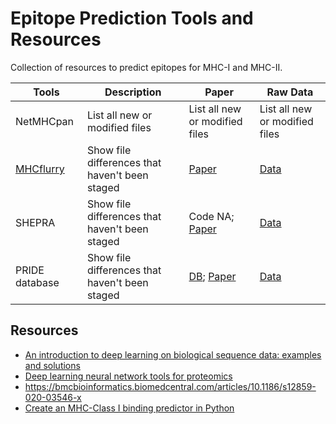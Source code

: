 # Epitope Prediction Tools and Resources

Collection of resources to predict epitopes for MHC-I and MHC-II.


| Tools | Description | Paper | Raw Data |
| --- | --- |--- |--- |
| NetMHCpan | List all new or modified files |List all new or modified files |List all new or modified files |
| [MHCflurry](https://github.com/openvax/mhcflurry)  | Show file differences that haven't been staged |[Paper](https://www.sciencedirect.com/science/article/pii/S2405471220302398) |[Data](https://data.mendeley.com/datasets/zx3kjzc3yx/3) |
| SHEPRA| Show file differences that haven't been staged |Code NA; [Paper](https://www.sciencedirect.com/science/article/pii/S1535947621000839) |[Data](https://data.mendeley.com/datasets/zx3kjzc3yx/3) |
| PRIDE database | Show file differences that haven't been staged |[DB](https://www.ebi.ac.uk/pride/); [Paper](https://com-mendeley-prod-publicsharing-pdfstore.s3.eu-west-1.amazonaws.com/6916-PUBMED/10.1093/nar/gky1106/gky1106_pdf.pdf?X-Amz-Security-Token=IQoJb3JpZ2luX2VjENP%2F%2F%2F%2F%2F%2F%2F%2F%2F%2FwEaCWV1LXdlc3QtMSJGMEQCIHAeKzS9uihmSS5ohdMXPvSsHDzB3ymVVtq%2FVXSQDb15AiAattEuyIGKzB%2Fz1Ow0Uiz33igfQ1uwix4tBguvYzm6kiqDBAgsEAQaDDEwODE2NjE5NDUwNSIMmZ2pUOxpSfOIV0u6KuAD7g%2BeECaTENwpDaPGZQWlwEWK15smo1fsbpLQyoicfJEg8qrl13GMrxNhVXt%2BfIVG2BfDbdJxEXoM5sOlvcvX%2BVMDxU5%2FxmvFy7GxUArWxEnkyefoUW%2FH5Ds3%2BFY3FiaWvfYyAgu7vBEHiq5jd00CSYcpab3jptAzgemycyXwBtD%2BuRDRxSnKXsfvEj9gHNcktUhzHFIPmPpFDIeSS%2BhvQ8I4zBlUEpL8yFLHuOUvYQdWNTKHEmTKvFHsX2sPWQv3bhgXWhovKnIRM3Tg%2BB%2B2fDMXzl9Y4pc0XjVzYfmg8jy36uvN2%2B7L5%2Fp47uEtpqY30t0OSLXqBCCExnxRirGSErHbM9mCyro6FYzcGEfDJzMPn3BsC2tfj9mQQGK7mU932h8%2BwJHECWI4jv9yK%2F%2FtltivSAz1CUHex4Kwgs30K%2B8KFHv5OfDpqiJkr16PUyFWEcR2YJcyq6SB4yhXg2LhfiGaABeObWyQjxoEq2wopkh9%2BBcaoRz2PCz7E1B9ilEHI51DwJshCf3txCB3R9bRMmf4%2F%2B7J9Fmvs9Kx7j%2BlWfuuMgFsQRKfQvkSp%2FyK4owbGvNKz7hJrjJXT3epsQWEo01wshOhjCNodnGNQD9E4uS%2ByxlPL3BbhNe9NUEen%2FfyMNqC4J0GOqYB3ltm%2FqqRiUarS8dNiWimMNne%2FBF4O3WrJIHSgytexBJEcSyrVU0ZssA%2B%2F578Uoz8gfVNE7l0G8z4BX597n%2F2UtUmInV%2FYPEgnpp7ifUDyGs96NKzGsN7MboclKwZObIjTlSc7U0BIwkBu9J3fGmuCWeLoVRps9eXEoyAMT87y1ELONdSqUvGdcUewUqsVBcoO0mx1UnFmEHE9ddmpFtdO%2FS78KP98w%3D%3D&X-Amz-Algorithm=AWS4-HMAC-SHA256&X-Amz-Date=20230106T145701Z&X-Amz-SignedHeaders=host&X-Amz-Expires=300&X-Amz-Credential=ASIARSLZVEVERENLVFMX%2F20230106%2Feu-west-1%2Fs3%2Faws4_request&X-Amz-Signature=afa27430809dee24f0fb4220fe75bae1af5de5ecc40e58fa82d87c2a6386074a) |[Data](https://data.mendeley.com/datasets/zx3kjzc3yx/3) |




## Resources
- [An introduction to deep learning on biological sequence data: examples and solutions](https://www.ncbi.nlm.nih.gov/pmc/articles/PMC5870575/)
- [Deep learning neural network tools for proteomics](https://www.cell.com/cell-reports-methods/pdf/S2667-2375(21)00003-5.pdf)
- https://bmcbioinformatics.biomedcentral.com/articles/10.1186/s12859-020-03546-x
- [Create an MHC-Class I binding predictor in Python](https://dmnfarrell.github.io/bioinformatics/mhclearning)

